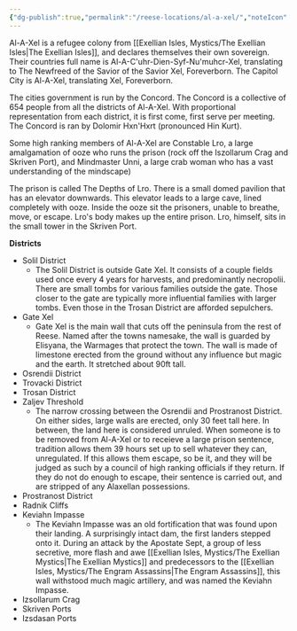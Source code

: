 ```yaml
---
{"dg-publish":true,"permalink":"/reese-locations/al-a-xel/","noteIcon":""}
---
```


Al-A-Xel is a refugee colony from [[Exellian Isles, Mystics/The Exellian Isles\|The Exellian Isles]], and declares themselves their own sovereign. Their countries full name is Al-A-C'uhr-Dien-Syf-Nu'muhcr-Xel, translating to The Newfreed of the Savior of the Savior Xel, Foreverborn. The Capitol City is Al-A-Xel, translating Xel, Foreverborn.

The cities government is run by the Concord. The Concord is a collective of 654 people from all the districts of Al-A-Xel. With proportional representation from each district, it is first come, first serve per meeting. The Concord is ran by Dolomir Hxn'Hxrt (pronounced Hin Kurt).

Some high ranking members of Al-A-Xel are Constable Lro, a large amalgamation of ooze who runs the prison (rock off the Iszollarum Crag and Skriven Port), and Mindmaster Unni, a large crab woman who has a vast understanding of the mindscape)

The prison is called The Depths of Lro. There is a small domed pavilion that has an elevator downwards. This elevator leads to a large cave, lined completely with ooze. Inside the ooze sit the prisoners, unable to breathe, move, or escape. Lro's body makes up the entire prison. Lro, himself, sits in the small tower in the Skriven Port. 

**Districts**
- Solil District
	- The Solil District is outside Gate Xel. It consists of a couple fields used once every 4 years for harvests, and predominantly necropolii. There are small tombs for various families outside the gate. Those closer to the gate are typically more influential families with larger tombs. Even those in the Trosan District are afforded sepulchers.
- Gate Xel
	- Gate Xel is the main wall that cuts off the peninsula from the rest of Reese. Named after the towns namesake, the wall is guarded by Elisyana, the Warmages that protect the town. The wall is made of limestone erected from the ground without any influence but magic and the earth. It stretched about 90ft tall.
- Osrendii District
- Trovacki District
- Trosan District
- Zaljev Threshold
	- The narrow crossing between the Osrendii and Prostranost District. On either sides, large walls are erected, only 30 feet tall here. In between, the land here is considered unruled. When someone is to be removed from Al-A-Xel or to receieve a large prison sentence, tradition allows them 39 hours set up to sell whatever they can, unregulated. If this allows them escape, so be it, and they will be judged as such by a council of high ranking officials if they return. If they do not do enough to escape, their sentence is carried out, and are stripped of any Alaxellan possessions.
- Prostranost District
- Radnik Cliffs
- Keviahn Impasse
	- The Keviahn Impasse was an old fortification that was found upon their landing. A surprisingly intact dam, the first landers stepped onto it. During an attack by the Apostate Sept, a group of less secretive, more flash and awe [[Exellian Isles, Mystics/The Exellian Mystics\|The Exellian Mystics]] and predecessors to the [[Exellian Isles, Mystics/The Engram Assassins\|The Engram Assassins]], this wall withstood much magic artillery, and was named the Keviahn Impasse.
- Izsollarum Crag
- Skriven Ports
- Izsdasan Ports
